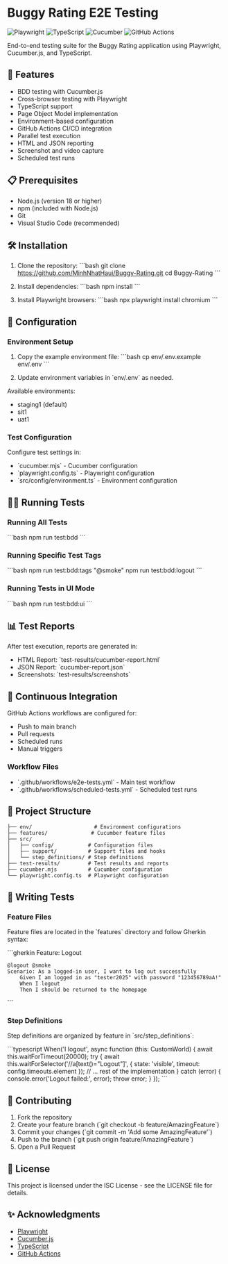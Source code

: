 # Buggy Rating E2E Testing

![Playwright](https://img.shields.io/badge/Playwright-2EAD33.svg?style=for-the-badge&logo=Playwright&logoColor=white)
![TypeScript](https://img.shields.io/badge/TypeScript-3178C6.svg?style=for-the-badge&logo=TypeScript&logoColor=white)
![Cucumber](https://img.shields.io/badge/Cucumber-23D96C.svg?style=for-the-badge&logo=Cucumber&logoColor=white)
![GitHub Actions](https://img.shields.io/badge/GitHub%20Actions-2088FF.svg?style=for-the-badge&logo=GitHub-Actions&logoColor=white)

End-to-end testing suite for the Buggy Rating application using Playwright, Cucumber.js, and TypeScript.

## 🚀 Features

- BDD testing with Cucumber.js
- Cross-browser testing with Playwright
- TypeScript support
- Page Object Model implementation
- Environment-based configuration
- GitHub Actions CI/CD integration
- Parallel test execution
- HTML and JSON reporting
- Screenshot and video capture
- Scheduled test runs

## 📋 Prerequisites

- Node.js (version 18 or higher)
- npm (included with Node.js)
- Git
- Visual Studio Code (recommended)

## 🛠️ Installation

1. Clone the repository:
\`\`\`bash
git clone https://github.com/MinhNhatHaui/Buggy-Rating.git
cd Buggy-Rating
\`\`\`

2. Install dependencies:
\`\`\`bash
npm install
\`\`\`

3. Install Playwright browsers:
\`\`\`bash
npx playwright install chromium
\`\`\`

## 🔧 Configuration

### Environment Setup

1. Copy the example environment file:
\`\`\`bash
cp env/.env.example env/.env
\`\`\`

2. Update environment variables in \`env/.env\` as needed.

Available environments:
- staging1 (default)
- sit1
- uat1

### Test Configuration

Configure test settings in:
- \`cucumber.mjs\` - Cucumber configuration
- \`playwright.config.ts\` - Playwright configuration
- \`src/config/environment.ts\` - Environment configuration

## 🏃‍♂️ Running Tests

### Running All Tests
\`\`\`bash
npm run test:bdd
\`\`\`

### Running Specific Test Tags
\`\`\`bash
npm run test:bdd:tags "@smoke"
npm run test:bdd:logout
\`\`\`

### Running Tests in UI Mode
\`\`\`bash
npm run test:bdd:ui
\`\`\`

## 📊 Test Reports

After test execution, reports are generated in:
- HTML Report: \`test-results/cucumber-report.html\`
- JSON Report: \`cucumber-report.json\`
- Screenshots: \`test-results/screenshots\`

## 🔄 Continuous Integration

GitHub Actions workflows are configured for:
- Push to main branch
- Pull requests
- Scheduled runs
- Manual triggers

### Workflow Files
- \`.github/workflows/e2e-tests.yml\` - Main test workflow
- \`.github/workflows/scheduled-tests.yml\` - Scheduled test runs

## 📁 Project Structure

```text
├── env/                    # Environment configurations
├── features/              # Cucumber feature files
├── src/
│   ├── config/           # Configuration files
│   ├── support/          # Support files and hooks
│   └── step_definitions/ # Step definitions
├── test-results/         # Test results and reports
├── cucumber.mjs          # Cucumber configuration
└── playwright.config.ts  # Playwright configuration
```
## 🧪 Writing Tests

### Feature Files
Feature files are located in the \`features\` directory and follow Gherkin syntax:

\`\`\`gherkin
Feature: Logout

    @logout @smoke
    Scenario: As a logged-in user, I want to log out successfully
        Given I am logged in as "tester2025" with password "123456789aA!"
        When I logout
        Then I should be returned to the homepage
\`\`\`

### Step Definitions
Step definitions are organized by feature in \`src/step_definitions\`:

\`\`\`typescript
When('I logout', async function (this: CustomWorld) {
    await this.waitForTimeout(20000);
    try {
        await this.waitForSelector('//a[text()="Logout"]', { 
            state: 'visible', 
            timeout: config.timeouts.element 
        });
        // ... rest of the implementation
    } catch (error) {
        console.error('Logout failed:', error);
        throw error;
    }
});
\`\`\`

## 🤝 Contributing

1. Fork the repository
2. Create your feature branch (\`git checkout -b feature/AmazingFeature\`)
3. Commit your changes (\`git commit -m 'Add some AmazingFeature'\`)
4. Push to the branch (\`git push origin feature/AmazingFeature\`)
5. Open a Pull Request

## 📝 License

This project is licensed under the ISC License - see the LICENSE file for details.

## ✨ Acknowledgments

- [Playwright](https://playwright.dev/)
- [Cucumber.js](https://cucumber.io/docs/installation/javascript/)
- [TypeScript](https://www.typescriptlang.org/)
- [GitHub Actions](https://github.com/features/actions)